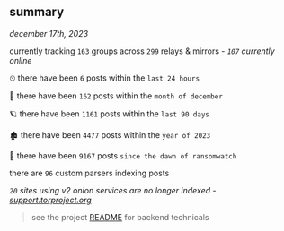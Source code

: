 
## summary
_december 17th, 2023_

currently tracking `163` groups across `299` relays & mirrors - _`107` currently online_

⏲ there have been `6` posts within the `last 24 hours`

🦈 there have been `162` posts within the `month of december`

🪐 there have been `1161` posts within the `last 90 days`

🏚 there have been `4477` posts within the `year of 2023`

🦕 there have been `9167` posts `since the dawn of ransomwatch`

there are `96` custom parsers indexing posts

_`20` sites using v2 onion services are no longer indexed - [support.torproject.org](https://support.torproject.org/onionservices/v2-deprecation/)_

> see the project [README](https://github.com/joshhighet/ransomwatch#ransomwatch--) for backend technicals

